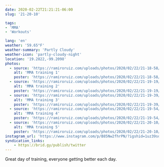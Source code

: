 ```yaml
---
date: 2020-02-22T21:21:21-06:00
slug: '21-20-10'

tags:
- 'MMA'
- 'Workouts'

lang: 'en'
weather: '59.65°F'
weather-summary: 'Partly Cloudy'
weather-icon: 'partly-cloudy-night'
location: '19.2822,-99.2098'
photos:
  - source: 'https://ramiroruiz.com/uploads/photos/2020/02/22/21-18-58/mma-training-1.jpg'
    alt: 'MMA training 1'
    poster: 'https://ramiroruiz.com/uploads/photos/2020/02/22/21-18-58/poster.'
  - source: 'https://ramiroruiz.com/uploads/photos/2020/02/22/21-19-19/mma-training-2.jpg'
    alt: 'MMA training 2'
    poster: 'https://ramiroruiz.com/uploads/photos/2020/02/22/21-19-19/poster.'
  - source: 'https://ramiroruiz.com/uploads/photos/2020/02/22/21-19-39/mma-training-3.jpg'
    alt: 'MMA training 3'
    poster: 'https://ramiroruiz.com/uploads/photos/2020/02/22/21-19-39/poster.'
  - source: 'https://ramiroruiz.com/uploads/photos/2020/02/22/21-19-54/mma-training-4.jpg'
    alt: 'MMA training 4'
    poster: 'https://ramiroruiz.com/uploads/photos/2020/02/22/21-19-54/poster.'
  - source: 'https://ramiroruiz.com/uploads/photos/2020/02/22/21-20-10/mma-training-5.jpg'
    alt: 'MMA training 5'
    poster: 'https://ramiroruiz.com/uploads/photos/2020/02/22/21-20-10/poster.'
instagram_url: 'https://www.instagram.com/p/B85Nw2fhrPN/?igshid=1uz39sd3h92lc'
syndication_links:
    - https://brid.gy/publish/twitter
---
```

Great day of training, everyone getting better each day. 

 
